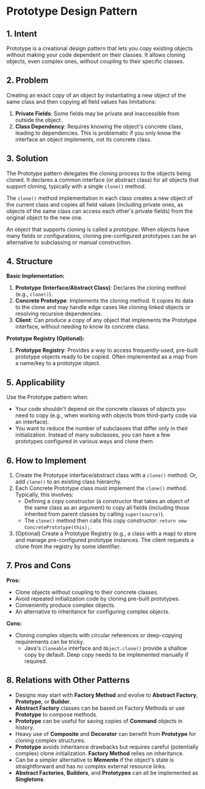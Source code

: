 # Prototype Design Pattern

## 1. Intent

Prototype is a creational design pattern that lets you copy existing objects without making your code dependent on their classes. It allows cloning objects, even complex ones, without coupling to their specific classes.

## 2. Problem

Creating an exact copy of an object by instantiating a new object of the same class and then copying all field values has limitations:

1.  **Private Fields**: Some fields may be private and inaccessible from outside the object.
2.  **Class Dependency**: Requires knowing the object's concrete class, leading to dependencies. This is problematic if you only know the interface an object implements, not its concrete class.

## 3. Solution

The Prototype pattern delegates the cloning process to the objects being cloned. It declares a common interface (or abstract class) for all objects that support cloning, typically with a single `clone()` method.

The `clone()` method implementation in each class creates a new object of the current class and copies all field values (including private ones, as objects of the same class can access each other's private fields) from the original object to the new one.

An object that supports cloning is called a *prototype*. When objects have many fields or configurations, cloning pre-configured prototypes can be an alternative to subclassing or manual construction.

## 4. Structure

**Basic Implementation:**

1.  **Prototype (Interface/Abstract Class)**: Declares the cloning method (e.g., `clone()`).
2.  **Concrete Prototype**: Implements the cloning method. It copies its data to the clone and may handle edge cases like cloning linked objects or resolving recursive dependencies.
3.  **Client**: Can produce a copy of any object that implements the Prototype interface, without needing to know its concrete class.

**Prototype Registry (Optional):**

1.  **Prototype Registry**: Provides a way to access frequently-used, pre-built prototype objects ready to be copied. Often implemented as a map from a name/key to a prototype object.

## 5. Applicability

Use the Prototype pattern when:

*   Your code shouldn't depend on the concrete classes of objects you need to copy (e.g., when working with objects from third-party code via an interface).
*   You want to reduce the number of subclasses that differ only in their initialization. Instead of many subclasses, you can have a few prototypes configured in various ways and clone them.

## 6. How to Implement

1.  Create the Prototype interface/abstract class with a `clone()` method. Or, add `clone()` to an existing class hierarchy.
2.  Each Concrete Prototype class must implement the `clone()` method. Typically, this involves:
    *   Defining a copy constructor (a constructor that takes an object of the same class as an argument) to copy all fields (including those inherited from parent classes by calling `super(source)`).
    *   The `clone()` method then calls this copy constructor: `return new ConcretePrototype(this);`.
3.  (Optional) Create a Prototype Registry (e.g., a class with a map) to store and manage pre-configured prototype instances. The client requests a clone from the registry by some identifier.

## 7. Pros and Cons

**Pros:**

*   Clone objects without coupling to their concrete classes.
*   Avoid repeated initialization code by cloning pre-built prototypes.
*   Conveniently produce complex objects.
*   An alternative to inheritance for configuring complex objects.

**Cons:**

*   Cloning complex objects with circular references or deep-copying requirements can be tricky.
    *   Java's `Cloneable` interface and `Object.clone()` provide a shallow copy by default. Deep copy needs to be implemented manually if required.

## 8. Relations with Other Patterns

*   Designs may start with **Factory Method** and evolve to **Abstract Factory**, **Prototype**, or **Builder**.
*   **Abstract Factory** classes can be based on Factory Methods or use **Prototype** to compose methods.
*   **Prototype** can be useful for saving copies of **Command** objects in history.
*   Heavy use of **Composite** and **Decorator** can benefit from **Prototype** for cloning complex structures.
*   **Prototype** avoids inheritance drawbacks but requires careful (potentially complex) clone initialization. **Factory Method** relies on inheritance.
*   Can be a simpler alternative to **Memento** if the object's state is straightforward and has no complex external resource links.
*   **Abstract Factories**, **Builders**, and **Prototypes** can all be implemented as **Singletons**. 